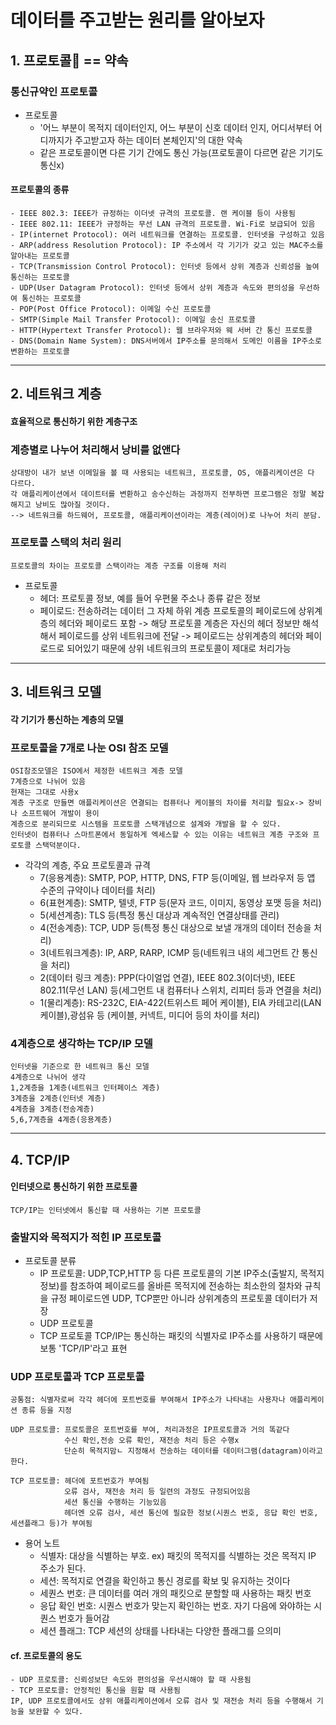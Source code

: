 # 데이터를 주고받는 원리를 알아보자

## 1. 프로토콜🤙 == 약속

### 통신규약인 프로토콜

- 프로토콜
  - '어느 부분이 목적지 데이터인지, 어느 부분이 신호 데이터 인지, 어디서부터 어디까지가 주고받고자 하는 데이터 본체인지'의 대한 약속
  - 같은 프로토콜이면 다른 기기 간에도 통신 가능(프로토콜이 다르면 같은 기기도 통신x)

#### 프로토콜의 종류

    - IEEE 802.3: IEEE가 규정하는 이더넷 규격의 프로토콜. 랜 케이블 등이 사용됨
    - IEEE 802.11: IEEE가 규정하는 무선 LAN 규격의 프로토콜. Wi-Fi로 보급되어 있음
    - IP(internet Protocol): 여러 네트워크를 연결하는 프로토콜. 인터넷을 구성하고 있음
    - ARP(address Resolution Protocol): IP 주소에서 각 기기가 갖고 있는 MAC주소를 알아내는 프로토콜
    - TCP(Transmission Control Protocol): 인터넷 등에서 상위 계층과 신뢰성을 높여 통신하는 프로토콜
    - UDP(User Datagram Protocol): 인터넷 등에서 상위 계층과 속도와 편의성을 우선하여 통신하는 프로토콜
    - POP(Post Office Protocol): 이메일 수신 프로토콜
    - SMTP(Simple Mail Transfer Protocol): 이메일 송신 프로토콜
    - HTTP(Hypertext Transfer Protocol): 웹 브라우저와 웨 서버 간 통신 프로토콜
    - DNS(Domain Name System): DNS서버에서 IP주소를 문의해서 도메인 이름을 IP주소로 변환하는 프로토콜

<hr/>

## 2. 네트워크 계층

#### 효율적으로 통신하기 위한 계층구조

### 계층별로 나누어 처리해서 낭비를 없앤다

    상대방이 내가 보낸 이메일을 볼 때 사용되는 네트워크, 프로토콜, OS, 애플리케이션은 다 다르다.
    각 애플리케이션에서 데이트터를 변환하고 송수신하는 과정까지 전부하면 프로그램은 정말 복잡해지고 낭비도 많아질 것이다.
    --> 네트워크를 하드웨어, 프로토콜, 애플리케이션이라는 계층(레이어)로 나누어 처리 분담.

### 프로토콜 스택의 처리 원리

    프로토콜의 차이는 프로토콜 스택이라는 계층 구조를 이용해 처리

- 프로토콜
  - 헤더: 프로토콜 정보, 예를 들어 우편물 주소나 종류 같은 정보
  - 페이로드: 전송하려는 데이터 그 자체
    하위 계층 프로토콜의 페이로드에 상위계층의 헤더와 페이로드 포함
    -> 해당 프로토콜 계층은 자신의 헤더 정보만 해석해서 페이로드를 상위 네트워크에 전달
    -> 페이로드는 상위계층의 헤더와 페이로드로 되어있기 때문에 상위 네트워크의 프로토콜이 제대로 처리가능

<hr/>

## 3. 네트워크 모델

#### 각 기기가 통신하는 계층의 모델

### 프로토콜을 7개로 나눈 OSI 참조 모델

    OSI참조모델은 ISO에서 제정한 네트워크 계층 모델
    7계층으로 나뉘어 있음
    현재는 그대로 사용x
    계층 구조로 만들면 애플리케이션은 연결되는 컴퓨터나 케이블의 차이를 처리할 필요x-> 장비나 소프트웨어 개발이 용이
    계층으로 분리되므로 시스템을 프로토콜 스택개념으로 설계와 개발을 할 수 있다.
    인터넷이 컴퓨터나 스마트폰에서 동일하게 엑세스할 수 있는 이유는 네트워크 계층 구조와 프로토콜 스택덕분이다.

- 각각의 계층, 주요 프로토콜과 규격
  - 7(응용계층): SMTP, POP, HTTP, DNS, FTP 등(이메일, 웹 브라우저 등 앱 수준의 규약이나 데이터를 처리)
  - 6(표현계층): SMTP, 텔넷, FTP 등(문자 코드, 이미지, 동영상 포맷 등을 처리)
  - 5(세션계층): TLS 등(특정 통신 대상과 계속적인 연결상태를 관리)
  - 4(전송계층): TCP, UDP 등(특정 통신 대상으로 보낼 개개의 데이터 전송을 처리)
  - 3(네트워크계층): IP, ARP, RARP, ICMP 등(네트워크 내의 세그먼트 간 통신을 처리)
  - 2(데이터 링크 계층): PPP(다이얼업 연결), IEEE 802.3(이더넷), IEEE 802.11(무선 LAN) 등(세그먼트 내 컴퓨터나 스위치, 리피터 등과 연결을 처리)
  - 1(물리계층): RS-232C, EIA-422(트위스트 페어 케이블), EIA 카테고리(LAN케이블),광섬유 등 (케이블, 커넥트, 미디어 등의 차이를 처리)

### 4계층으로 생각하는 TCP/IP 모델

    인터넷을 기준으로 한 네트워크 통신 모델
    4계층으로 나뉘어 생각
    1,2계층을 1계층(네트워크 인터페이스 계층)
    3계층을 2계층(인터넷 계층)
    4계층을 3계층(전송계층)
    5,6,7계층을 4계층(응용계층)

<hr/>

## 4. TCP/IP

#### 인터넷으로 통신하기 위한 프로토콜

    TCP/IP는 인터넷에서 통신할 때 사용하는 기본 프로토콜

### 출발지와 목적지가 적힌 IP 프로토콜

- 프로토콜 분류
  - IP 프로토콜: UDP,TCP,HTTP 등 다른 프로토콜의 기본
    IP주소(출발지, 목적지 정보)를 참조하여 페이로드를 올바른 목적지에 전송하는 최소한의 절차와 규칙을 규정
    페이로드엔 UDP, TCP뿐만 아니라 상위계층의 프로토콜 데이터가 저장
  - UDP 프로토콜
  - TCP 프로토콜
    TCP/IP는 통신하는 패킷의 식별자로 IP주소를 사용하기 때문에 보통 'TCP/IP'라고 표현

### UDP 프로토콜과 TCP 프로토콜

    공통점: 식별자로써 각각 헤더에 포트번호를 부여해서 IP주소가 나타내는 사용자나 애플리케이션 종류 등을 지정

    UDP 프로토콜: 프로토콜은 포트번호를 부여, 처리과정은 IP프로토콜과 거의 똑같다
                수신 확인,전송 오류 확인, 재전송 처리 등은 수행x
                단순히 목적지맘ㄴ 지정해서 전송하는 데이터를 데이터그램(datagram)이라고 한다.

    TCP 프로토콜: 헤더에 포트번호가 부여됨
                오류 검사, 재전송 처리 등 일련의 과정도 규정되어있음
                세션 통신을 수행하는 기능있음
                헤더엔 오류 검사, 세션 통신에 필요한 정보(시퀀스 번호, 응답 확인 번호, 세션플래그 등)가 부여됨

- 용어 노트
  - 식별자: 대상을 식별하는 부호. ex) 패킷의 목적지를 식별하는 것은 목적지 IP 주소가 된다.
  - 세션: 목적지로 연결을 확인하고 통신 경로를 확보 및 유지하는 것이다
  - 세퀀스 번호: 큰 데이터를 여러 개의 패킷으로 분할할 때 사용하는 패킷 번호
  - 응답 확인 번호: 시퀀스 번호가 맞는지 확인하는 번호. 자기 다음에 와야하는 시퀀스 번호가 들어감
  - 세션 플래그: TCP 세션의 상태를 나타내는 다양한 플래그를 으의미

#### cf. 프로토콜의 용도

    - UDP 프로토콜: 신뢰성보단 속도와 편의성을 우선시해야 할 때 사용됨
    - TCP 프로토콜: 안정적인 통신을 원할 때 사용됨
    IP, UDP 프로토콜에서도 상위 애플리케이션에서 오류 검사 및 재전송 처리 등을 수행해서 기능을 보완할 수 있다.

